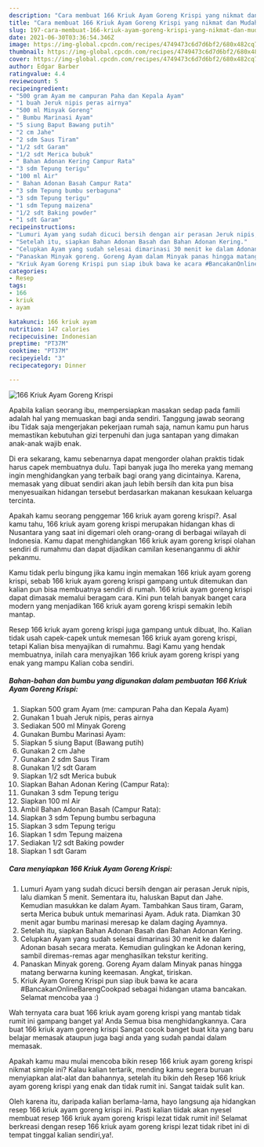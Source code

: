 ```yaml
---
description: "Cara membuat 166 Kriuk Ayam Goreng Krispi yang nikmat dan Mudah Dibuat"
title: "Cara membuat 166 Kriuk Ayam Goreng Krispi yang nikmat dan Mudah Dibuat"
slug: 197-cara-membuat-166-kriuk-ayam-goreng-krispi-yang-nikmat-dan-mudah-dibuat
date: 2021-06-30T03:36:54.346Z
image: https://img-global.cpcdn.com/recipes/4749473c6d7d6bf2/680x482cq70/166-kriuk-ayam-goreng-krispi-foto-resep-utama.jpg
thumbnail: https://img-global.cpcdn.com/recipes/4749473c6d7d6bf2/680x482cq70/166-kriuk-ayam-goreng-krispi-foto-resep-utama.jpg
cover: https://img-global.cpcdn.com/recipes/4749473c6d7d6bf2/680x482cq70/166-kriuk-ayam-goreng-krispi-foto-resep-utama.jpg
author: Edgar Barber
ratingvalue: 4.4
reviewcount: 5
recipeingredient:
- "500 gram Ayam me campuran Paha dan Kepala Ayam"
- "1 buah Jeruk nipis peras airnya"
- "500 ml Minyak Goreng"
- " Bumbu Marinasi Ayam"
- "5 siung Baput Bawang putih"
- "2 cm Jahe"
- "2 sdm Saus Tiram"
- "1/2 sdt Garam"
- "1/2 sdt Merica bubuk"
- " Bahan Adonan Kering Campur Rata"
- "3 sdm Tepung terigu"
- "100 ml Air"
- " Bahan Adonan Basah Campur Rata"
- "3 sdm Tepung bumbu serbaguna"
- "3 sdm Tepung terigu"
- "1 sdm Tepung maizena"
- "1/2 sdt Baking powder"
- "1 sdt Garam"
recipeinstructions:
- "Lumuri Ayam yang sudah dicuci bersih dengan air perasan Jeruk nipis, lalu diamkan 5 menit. Sementara itu, haluskan Baput dan Jahe. Kemudian masukkan ke dalam Ayam. Tambahkan Saus tiram, Garam, serta Merica bubuk untuk memarinasi Ayam. Aduk rata. Diamkan 30 menit agar bumbu marinasi meresap ke dalam daging Ayamnya."
- "Setelah itu, siapkan Bahan Adonan Basah dan Bahan Adonan Kering."
- "Celupkan Ayam yang sudah selesai dimarinasi 30 menit ke dalam Adonan basah secara merata. Kemudian gulingkan ke Adonan kering, sambil diremas-remas agar menghasilkan tekstur keriting."
- "Panaskan Minyak goreng. Goreng Ayam dalam Minyak panas hingga matang berwarna kuning keemasan. Angkat, tiriskan."
- "Kriuk Ayam Goreng Krispi pun siap ibuk bawa ke acara #BancakanOnlineBarengCookpad sebagai hidangan utama bancakan. Selamat mencoba yaa :)"
categories:
- Resep
tags:
- 166
- kriuk
- ayam

katakunci: 166 kriuk ayam 
nutrition: 147 calories
recipecuisine: Indonesian
preptime: "PT37M"
cooktime: "PT37M"
recipeyield: "3"
recipecategory: Dinner

---
```



![166 Kriuk Ayam Goreng Krispi](https://img-global.cpcdn.com/recipes/4749473c6d7d6bf2/680x482cq70/166-kriuk-ayam-goreng-krispi-foto-resep-utama.jpg)

Apabila kalian seorang ibu, mempersiapkan masakan sedap pada famili adalah hal yang memuaskan bagi anda sendiri. Tanggung jawab seorang ibu Tidak saja mengerjakan pekerjaan rumah saja, namun kamu pun harus memastikan kebutuhan gizi terpenuhi dan juga santapan yang dimakan anak-anak wajib enak.

Di era  sekarang, kamu sebenarnya dapat mengorder olahan praktis tidak harus capek membuatnya dulu. Tapi banyak juga lho mereka yang memang ingin menghidangkan yang terbaik bagi orang yang dicintainya. Karena, memasak yang dibuat sendiri akan jauh lebih bersih dan kita pun bisa menyesuaikan hidangan tersebut berdasarkan makanan kesukaan keluarga tercinta. 



Apakah kamu seorang penggemar 166 kriuk ayam goreng krispi?. Asal kamu tahu, 166 kriuk ayam goreng krispi merupakan hidangan khas di Nusantara yang saat ini digemari oleh orang-orang di berbagai wilayah di Indonesia. Kamu dapat menghidangkan 166 kriuk ayam goreng krispi olahan sendiri di rumahmu dan dapat dijadikan camilan kesenanganmu di akhir pekanmu.

Kamu tidak perlu bingung jika kamu ingin memakan 166 kriuk ayam goreng krispi, sebab 166 kriuk ayam goreng krispi gampang untuk ditemukan dan kalian pun bisa membuatnya sendiri di rumah. 166 kriuk ayam goreng krispi dapat dimasak memalui beragam cara. Kini pun telah banyak banget cara modern yang menjadikan 166 kriuk ayam goreng krispi semakin lebih mantap.

Resep 166 kriuk ayam goreng krispi juga gampang untuk dibuat, lho. Kalian tidak usah capek-capek untuk memesan 166 kriuk ayam goreng krispi, tetapi Kalian bisa menyajikan di rumahmu. Bagi Kamu yang hendak membuatnya, inilah cara menyajikan 166 kriuk ayam goreng krispi yang enak yang mampu Kalian coba sendiri.

<!--inarticleads1-->

##### Bahan-bahan dan bumbu yang digunakan dalam pembuatan 166 Kriuk Ayam Goreng Krispi:

1. Siapkan 500 gram Ayam (me: campuran Paha dan Kepala Ayam)
1. Gunakan 1 buah Jeruk nipis, peras airnya
1. Sediakan 500 ml Minyak Goreng
1. Gunakan  Bumbu Marinasi Ayam:
1. Siapkan 5 siung Baput (Bawang putih)
1. Gunakan 2 cm Jahe
1. Gunakan 2 sdm Saus Tiram
1. Gunakan 1/2 sdt Garam
1. Siapkan 1/2 sdt Merica bubuk
1. Siapkan  Bahan Adonan Kering (Campur Rata):
1. Gunakan 3 sdm Tepung terigu
1. Siapkan 100 ml Air
1. Ambil  Bahan Adonan Basah (Campur Rata):
1. Siapkan 3 sdm Tepung bumbu serbaguna
1. Siapkan 3 sdm Tepung terigu
1. Siapkan 1 sdm Tepung maizena
1. Sediakan 1/2 sdt Baking powder
1. Siapkan 1 sdt Garam




<!--inarticleads2-->

##### Cara menyiapkan 166 Kriuk Ayam Goreng Krispi:

1. Lumuri Ayam yang sudah dicuci bersih dengan air perasan Jeruk nipis, lalu diamkan 5 menit. Sementara itu, haluskan Baput dan Jahe. Kemudian masukkan ke dalam Ayam. Tambahkan Saus tiram, Garam, serta Merica bubuk untuk memarinasi Ayam. Aduk rata. Diamkan 30 menit agar bumbu marinasi meresap ke dalam daging Ayamnya.
1. Setelah itu, siapkan Bahan Adonan Basah dan Bahan Adonan Kering.
1. Celupkan Ayam yang sudah selesai dimarinasi 30 menit ke dalam Adonan basah secara merata. Kemudian gulingkan ke Adonan kering, sambil diremas-remas agar menghasilkan tekstur keriting.
1. Panaskan Minyak goreng. Goreng Ayam dalam Minyak panas hingga matang berwarna kuning keemasan. Angkat, tiriskan.
1. Kriuk Ayam Goreng Krispi pun siap ibuk bawa ke acara #BancakanOnlineBarengCookpad sebagai hidangan utama bancakan. Selamat mencoba yaa :)




Wah ternyata cara buat 166 kriuk ayam goreng krispi yang mantab tidak rumit ini gampang banget ya! Anda Semua bisa menghidangkannya. Cara buat 166 kriuk ayam goreng krispi Sangat cocok banget buat kita yang baru belajar memasak ataupun juga bagi anda yang sudah pandai dalam memasak.

Apakah kamu mau mulai mencoba bikin resep 166 kriuk ayam goreng krispi nikmat simple ini? Kalau kalian tertarik, mending kamu segera buruan menyiapkan alat-alat dan bahannya, setelah itu bikin deh Resep 166 kriuk ayam goreng krispi yang enak dan tidak rumit ini. Sangat taidak sulit kan. 

Oleh karena itu, daripada kalian berlama-lama, hayo langsung aja hidangkan resep 166 kriuk ayam goreng krispi ini. Pasti kalian tiidak akan nyesel membuat resep 166 kriuk ayam goreng krispi lezat tidak rumit ini! Selamat berkreasi dengan resep 166 kriuk ayam goreng krispi lezat tidak ribet ini di tempat tinggal kalian sendiri,ya!.

